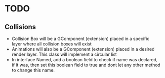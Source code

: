 # TODO

## Collisions

- Collision Box will be a GComponent (extension) placed in a specific layer where all collision boxes will exist
- Animations will also be a GComponent (extension) placed in a desired render layer. This class will implement a circular list
- In interface Named, add a boolean field to check if name was declared, if it was, then set this boolean field to true and dont let any other method to change this name.
